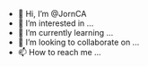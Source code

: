 - 👋 Hi, I’m @JornCA
- 👀 I’m interested in ...
- 🌱 I’m currently learning ...
- 💞️ I’m looking to collaborate on ...
- 📫 How to reach me ...

<!---
JornCA/JornCA is a ✨ special ✨ repository because its `README.md` (this file) appears on your GitHub profile.
You can click the Preview link to take a look at your changes.
--->
